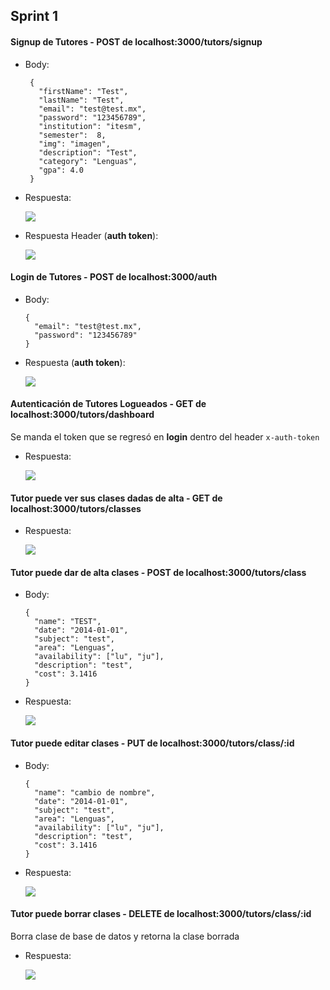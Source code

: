 ## Sprint 1
    
#### Signup de Tutores - POST de localhost:3000/tutors/signup
   * Body:
   
          {
            "firstName": "Test",
            "lastName": "Test",
            "email": "test@test.mx",
            "password": "123456789",
            "institution": "itesm",
            "semester":  8,
            "img": "imagen",
            "description": "Test",
            "category": "Lenguas",
            "gpa": 4.0
          }
          
          
  * Respuesta:
      
      <img src="https://i.imgur.com/Bs6ImmG.png">
      
  * Respuesta Header (**auth token**):
      
      <img src="https://imgur.com/GGUDZKH.png">

#### Login de Tutores - POST de localhost:3000/auth
  * Body:
 
        {
          "email": "test@test.mx",
          "password": "123456789"
        }

  * Respuesta (**auth token**):
      
      <img src="https://imgur.com/106hr9f.png">
      
#### Autenticación de Tutores Logueados - GET de localhost:3000/tutors/dashboard
  Se manda el token que se regresó en **login** dentro del header `x-auth-token`
  
  * Respuesta:
  
      <img src="https://imgur.com/XEB7CZr.png">

#### Tutor puede ver sus clases dadas de alta - GET de localhost:3000/tutors/classes

  * Respuesta:
  
      <img src="https://imgur.com/iEErQl9.png">

#### Tutor puede dar de alta clases - POST de localhost:3000/tutors/class
  * Body:
  
        {
          "name": "TEST",
          "date": "2014-01-01",
          "subject": "test",
          "area": "Lenguas",
          "availability": ["lu", "ju"],
          "description": "test",
          "cost": 3.1416
        }
    
  * Respuesta:
    
      <img src="https://imgur.com/BPzOC68.png">

#### Tutor puede editar clases - PUT de localhost:3000/tutors/class/:id
  * Body:
  
        {
          "name": "cambio de nombre",
          "date": "2014-01-01",
          "subject": "test",
          "area": "Lenguas",
          "availability": ["lu", "ju"],
          "description": "test",
          "cost": 3.1416
        }

  * Respuesta:
  
      <img src="https://imgur.com/6GUYE8e.png">

#### Tutor puede borrar clases - DELETE de localhost:3000/tutors/class/:id
  Borra clase de base de datos y retorna la clase borrada

  * Respuesta:
  
      <img src="https://imgur.com/TOKcN60.png">
  